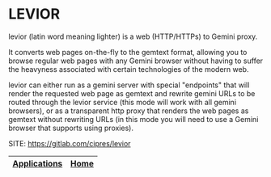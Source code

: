 # LEVIOR

 levior (latin word meaning lighter) is a web (HTTP/HTTPs) to Gemini proxy.
 
 It converts web pages on-the-fly to the gemtext format, allowing you to browse 
 regular web pages with any Gemini browser without having to suffer the 
 heavyness associated with certain technologies of the modern web.
 
 levior can either run as a gemini server with special "endpoints" that
 will render the requested web page as gemtext and rewrite gemini URLs to be
 routed through the levior service (this mode will work with all gemini 
 browsers), or as a transparent http proxy that renders the web pages as 
 gemtext without rewriting URLs (in this mode you will need to use a Gemini 
 browser that supports using proxies).
 
 SITE: https://gitlab.com/cipres/levior

 | [Applications](https://portable-linux-apps.github.io/apps.html) | [Home](https://portable-linux-apps.github.io)
 | --- | --- |
